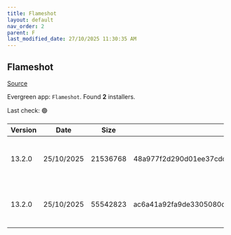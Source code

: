 ```yaml
---
title: Flameshot
layout: default
nav_order: 2
parent: F
last_modified_date: 27/10/2025 11:30:35 AM
---
```


## Flameshot

[Source](https://flameshot.org/)

Evergreen app: `Flameshot`. Found **2** installers.

Last check: 🟢

| Version | Date       | Size     | Sha256                                                           | Architecture | InstallerType | Type | URI                                                                                                                                                                                                |
| ------- | ---------- | -------- | ---------------------------------------------------------------- | ------------ | ------------- | ---- | -------------------------------------------------------------------------------------------------------------------------------------------------------------------------------------------------- |
| 13.2.0  | 25/10/2025 | 21536768 | 48a977f2d290d01ee37cdc9c4330dd06784277cb44ebd2741dfec0db192c279a | x64          | Default       | msi  | [https://github.com/flameshot-org/flameshot/releases/download/v13.2.0/Flameshot-13.2.0-win64.msi](https://github.com/flameshot-org/flameshot/releases/download/v13.2.0/Flameshot-13.2.0-win64.msi) |
| 13.2.0  | 25/10/2025 | 55542823 | ac6a41a92fa9de3305080cb7758ea243b672d49da071e54ffd87039337420c55 | x64          | Default       | zip  | [https://github.com/flameshot-org/flameshot/releases/download/v13.2.0/flameshot-13.2.0-win64.zip](https://github.com/flameshot-org/flameshot/releases/download/v13.2.0/flameshot-13.2.0-win64.zip) |
